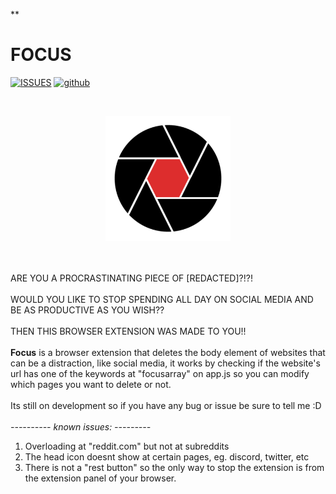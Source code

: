 ﻿**

# FOCUS

[![ISSUES](https://img.shields.io/github/issues/PandaDiestro/Focus?color=red&style=flat-square)](https://github.com/PandaDiestro/Focus/issues)  [![github](https://img.shields.io/badge/OFFICIAL%20REPO%3A-click%20me%204%20100%25%20real%20ass%20hair%20growing-red?style=flat-square)](https://github.com/PandaDiestro/Focus)

![]()

<p align="center"><img src = "https://raw.githubusercontent.com/PandaDiestro/Focus/main/icons/focus%20%282%29.png" width = "200"></p>

\
\
ARE YOU A PROCRASTINATING PIECE OF [REDACTED]?!?!
\
\
WOULD YOU LIKE TO STOP SPENDING ALL DAY ON SOCIAL MEDIA AND BE AS PRODUCTIVE AS YOU WISH??
\
\
THEN THIS BROWSER EXTENSION WAS MADE TO YOU!! 
\
\
**Focus** is a browser extension that deletes the body element of websites that can be a distraction, like social media, it works by checking if the website's url has one of the keywords at "focusarray" on app.js so you can modify which pages you want to delete or not.
\
\
Its still on development so if you have any bug or issue be sure to tell me :D
\
\
_---------- known issues: ---------_
<ol>
  <li>Overloading at "reddit.com" but not at subreddits</li>
  <li>The head icon doesnt show at certain pages, eg. discord, twitter, etc</li>
  <li>There is not a "rest button" so the only way to stop the extension is from the extension panel of your browser.</li>
</ol>

